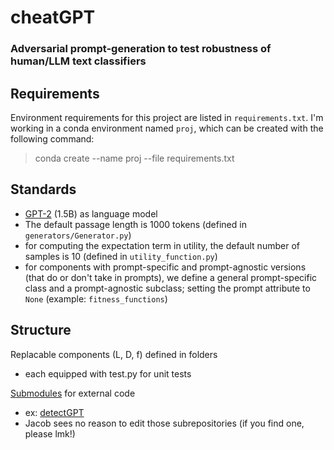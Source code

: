 # cheatGPT
### Adversarial prompt-generation to test robustness of human/LLM text classifiers

## Requirements
Environment requirements for this project are listed in `requirements.txt`. I'm working in a conda environment named `proj`, which can be created with the following command:
> conda create --name proj --file requirements.txt

## Standards
- [GPT-2](https://openai.com/blog/better-language-models/) (1.5B) as language model
- The default passage length is 1000 tokens (defined in `generators/Generator.py`)
- for computing the expectation term in utility, the default number of samples is 10 (defined in `utility_function.py`)
- for components with prompt-specific and prompt-agnostic versions (that do or don't take in prompts), we define a general prompt-specific class and a prompt-agnostic subclass; setting the prompt attribute to `None` (example: `fitness_functions`)

## Structure

Replacable components (L, D, f) defined in folders
- each equipped with test.py for unit tests

[Submodules](https://git-scm.com/book/en/v2/Git-Tools-Submodules) for external code
- ex: [detectGPT](https://detectgpt.ericmitchell.ai/)
- Jacob sees no reason to edit those subrepositories (if you find one, please lmk!)